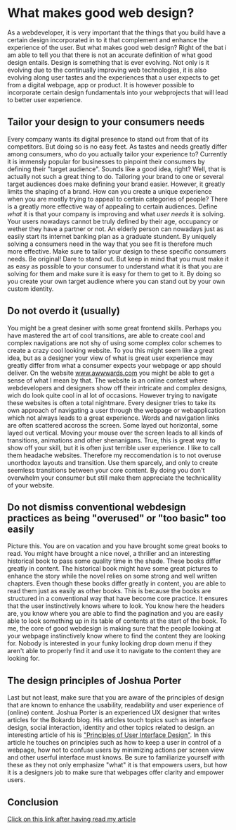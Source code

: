 # What makes good web design?

As a webdeveloper, it is very important that the things that you build have a certain design incorporated in to it that complement and enhance the experience of the user. But what makes good web design? Right of the bat i am able to tell you that there is not an accurate definition of what good design entails. Design is something that is ever evolving. Not only is it evolving due to the continually improving web technologies, it is also evolving along user tastes and the experiences that a user expects to get from a digital webpage, app or product. It is however possible to incorporate certain design fundamentals into your webprojects that will lead to better user experience.

## Tailor your design to your consumers needs

Every company wants its digital presence to stand out from that of its competitors. But doing so is no easy feet. As tastes and needs greatly differ among consumers, who do you actually tailor your experience to? Currently it is immensly popular for businesses to pinpoint their consumers by defining their "target audience". Sounds like a good idea, right? Well, that is actually not such a great thing to do. Tailoring your brand to one or several target audiences does make defining your brand easier. However, it greatly limits the shaping of a brand. How can you create a unique experience when you are mostly trying to appeal to certain categories of people? There is a greatly more effective way of appealing to certain audiences. Define _what_ it is that your company is improving and what _user needs_ it is solving. Your users nowadays cannot be truly defined by their age, occupancy or wether they have a partner or not. An elderly person can nowadays just as easily start its internet banking plan as a graduate stundent. By uniquely solving a consumers need in the way that you see fit is therefore much more effective. Make sure to tailor your design to these specific consumers needs. Be original! Dare to stand out. But keep in mind that you must make it as easy as possible to your consumer to understand what it is that you are solving for them and make sure it is easy for them to get to it. By doing so you create your own target audience where you can stand out by your own custom identity.

## Do not overdo it (usually)

You might be a great desiner with some great frontend skills. Perhaps you have mastered the art of cool transitions, are able to create cool and complex navigations are not shy of using some complex color schemes to create a crazy cool looking website. To you this might seem like a great idea, but as a designer your view of what is great user experience may greatly differ from what a consumer expects your webpage or app should deliver. On the website www.awwwards.com you might be able to get a sense of what I mean by that. The website is an online contest where webdevelopers and designers show off their intricate and complex designs, wich do look quite cool in al lot of occasions. However trying to navigate these websites is often a total nightmare. Every designer tries to take its own approach of navigating a user through the webpage or webapplication which not always leads to a great experience. Words and navigation links are often scattered accross the screen. Some layed out horizontal, some layed out vertical. Moving your mouse over the screen leads to all kinds of transitions, animations and other shenanigans. True, this is great way to show off your skill, but it is often just terrible user experience. I like to call them headache websites. Therefore my reccomendation is to not overuse unorthodox layouts and transition. Use them sparcely, and only to create seemless transitions between your core content. By doing you don't overwhelm your consumer but still make them appreciate the technicallity of your website. 

## Do not dismiss conventional webdesign practices as being "overused" or "too basic" too easily

Picture this. You are on vacation and you have brought some great books to read. You might have brought a nice novel, a thriller and an interesting historical book to pass some quality time in the shade. These books differ greatly in content. The historical book might have some great pictures to enhance the story while the novel relies on some strong and well written chapters. Even though these books differ greatly in content, you are able to read them just as easily as other books. This is because the books are structured in a conventional way that have become core practice. It ensures that the user instinctively knows where to look. You know here the headers are, you know where you are able to find the pagination and you are easily able to look something up in its table of contents at the start of the book. To me, the core of good webdesign is making sure that the people looking at your webpage instinctively know where to find the content they are looking for. Nobody is interested in your funky looking drop down menu if they aren't able to properly find it and use it to navigate to the content they are looking for.

## The design principles of Joshua Porter

Last but not least, make sure that you are aware of the principles of design that are known to enhance the usability, readability and user experience of (online) content. Joshua Porter is an experienced UX designer that writes articles for the Bokardo blog. His articles touch topics such as interface design, social interaction, identity and other topics related to design. an interesting article of his is ["Principles of User Interface Design"](http://bokardo.com/principles-of-user-interface-design/). In this article he touches on principles such as how to keep a user in control of a webpage, how not to confuse users by minimizing actions per screen view and other userful interface must knows. Be sure to familiarize yourself with these as they not only emphasize "what" it is that empowers users, but how it is a designers job to make sure that webpages offer clarity and empower users. 

## Conclusion

[Click on this link after having read my article](https://lh3.googleusercontent.com/YdvNAEtwyTdHKlja0mGMMO4UFlFtjOALZJq7p4K1Y8XNVLaoepGrSPkUF3EiKzP3DRJrKE-1CFLlqFY89GyAA3olLfWHZRMb-f5-dKUEh5miHWg-gt51F6zSdNALtPoqQpGP9XbddJebk3wiSqa55bTqefOFrRFX2i1zeCjOQZMLlekgpnw0wA7McpuucuskP2nOI2OvSqHns4Zv3sCzCFQF5qE4GMAnVOx8lG-e3-QUIT8RYlesKw9tm6g5SM6SbUZjiKcdZ0LUDNmd7t6kF_hdtoncaFPf0A7-_wc6b_979ivUB_I1UFVaAfR6uzt7385KU2zizBjLH7n231agPc-9yJ0etH7yDbjEzcEPMpZiIwD-nO_TkPPu5iFvmGdIQuVo9mrarFoH2IhjpcKPa0oYv91kicYz26CDDd5Ibvd75Vkig9KL5hc4JRhTSVpaQUfXEALvgrrz6hh8M_TDWZO2MEvac-hO4VLRhjfgMoGyQgOnFBPJi4jq8Cjuk-zt21tJA0ZRZ7TdfkPSRn9eG2kKvBBYOXmvJdWsfnwB5wCjRnJl08DnF7no9aUSzM1Q9uBhVSTMh-6dpHw-V8iG0c6kqbNbAS_jFmi7hFc=w288-h316-no)






